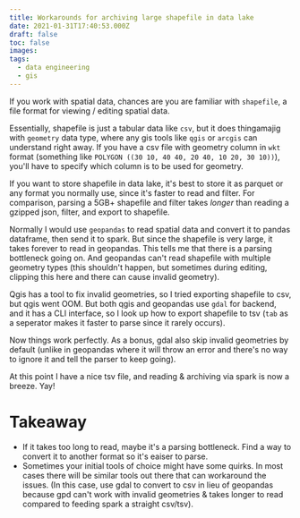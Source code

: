 ```yaml
---
title: Workarounds for archiving large shapefile in data lake
date: 2021-01-31T17:40:53.000Z
draft: false
toc: false
images:
tags:
  - data engineering
  - gis
---
```



If you work with spatial data, chances are you are familiar with `shapefile`, a file format for viewing / editing spatial data.

Essentially, shapefile is just a tabular data like `csv`, but it does thingamajig with `geometry` data type, where any gis tools like `qgis` or `arcgis` can understand right away. If you have a csv file with geometry column in `wkt` format (something like `POLYGON ((30 10, 40 40, 20 40, 10 20, 30 10))`), you'll have to specify which column is to be used for geometry.

If you want to store shapefile in data lake, it's best to store it as parquet or any format you normally use, since it's faster to read and filter. For comparison, parsing a 5GB+ shapefile and filter takes *longer* than reading a gzipped json, filter, and export to shapefile.

Normally I would use `geopandas` to read spatial data and convert it to pandas dataframe, then send it to spark. But since the shapefile is very large, it takes forever to read in geopandas. This tells me that there is a parsing bottleneck going on. And geopandas can't read shapefile with multiple geometry types (this shouldn't happen, but sometimes during editing, clipping this here and there can cause invalid geometry).

Qgis has a tool to fix invalid geometries, so I tried exporting shapefile to csv, but qgis went OOM. But both qgis and geopandas use `gdal` for backend, and it has a CLI interface, so I look up how to export shapefile to tsv (`tab` as a seperator makes it faster to parse since it rarely occurs).

Now things work perfectly. As a bonus, gdal also skip invalid geometries by default (unlike in geopandas where it will throw an error and there's no way to ignore it and tell the parser to keep going).

At this point I have a nice tsv file, and reading & archiving via spark is now a breeze. Yay!

# Takeaway

- If it takes too long to read, maybe it's a parsing bottleneck. Find a way to convert it to another format so it's eaiser to parse.
- Sometimes your initial tools of choice might have some quirks. In most cases there will be similar tools out there that can workaround the issues. (In this case, use gdal to convert to csv in lieu of geopandas because gpd can't work with invalid geometries & takes longer to read compared to feeding spark a straight csv/tsv).

